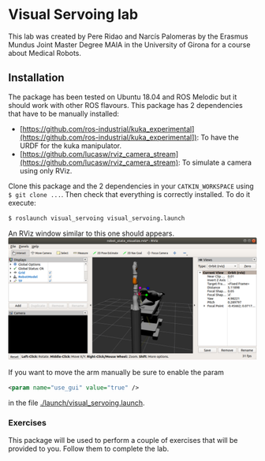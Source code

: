 # Visual Servoing lab
This lab was created by Pere Ridao and Narcís Palomeras by the Erasmus Mundus Joint Master Degree MAIA in the University of Girona for a course about Medical Robots.

## Installation
The package has been tested on Ubuntu 18.04 and ROS Melodic but it should work with other ROS flavours.
This package has 2 dependencies that have to be manually installed:
* [https://github.com/ros-industrial/kuka_experimental](https://github.com/ros-industrial/kuka_experimental]): To have the URDF for the kuka manipulator.
* [https://github.com/lucasw/rviz_camera_stream](https://github.com/lucasw/rviz_camera_stream): To simulate a camera using only RViz.

Clone this package and the 2 dependencies in your `CATKIN_WORKSPACE` using `$ git clone ...`. Then check that everything is correctly installed. To do it execute:

```bash
$ roslaunch visual_servoing visual_servoing.launch
```

An RViz window similar to this one should appears.
![](./rviz.png)

If you want to move the arm manually be sure to enable the param
```xml
<param name="use_gui" value="true" />
```
in the file [./launch/visual_servoing.launch](./launch/visual_servoing.launch).

### Exercises
This package will be used to perform a couple of exercises that will be provided to you. Follow them to complete the lab.
